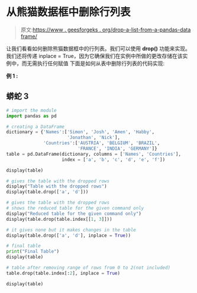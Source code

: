 # 从熊猫数据框中删除行列表

> 原文:[https://www . geesforgeks . org/drop-a-list-from-a-pandas-data frame/](https://www.geeksforgeeks.org/drop-a-list-of-rows-from-a-pandas-dataframe/)

让我们看看如何删除熊猫数据框中的行列表。我们可以使用 **drop()** 功能来实现。我们还将传递 inplace = True，因为它确保我们在实例中所做的更改存储在该实例中，而无需执行任何赋值
下面是如何从表中删除行列表的代码实现:

**例 1 :**

## 蟒蛇 3

```py
# import the module
import pandas as pd

# creating a DataFrame
dictionary = {'Names':['Simon', 'Josh', 'Amen', 'Habby',
                       'Jonathan', 'Nick'],
              'Countries':['AUSTRIA', 'BELGIUM', 'BRAZIL',
                           'FRANCE', 'INDIA', 'GERMANY']}
table = pd.DataFrame(dictionary, columns = ['Names', 'Countries'],
                     index = ['a', 'b', 'c', 'd', 'e', 'f'])

display(table)

# gives the table with the dropped rows
display("Table with the dropped rows")
display(table.drop(['a', 'd']))

# gives the table with the dropped rows
# shows the reduced table for the given command only
display("Reduced table for the given command only")
display(table.drop(table.index[[1, 3]]))

# it gives none but it makes changes in the table
display(table.drop(['a', 'd'], inplace = True))

# final table
print("Final Table")
display(table)

# table after removing range of rows from 0 to 2(not included)
table.drop(table.index[:2], inplace = True)

display(table)
```
